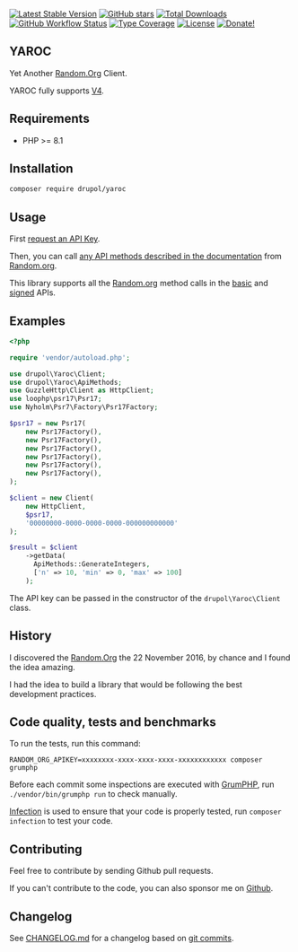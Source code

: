 [![Latest Stable Version][latest stable version]][packagist]
[![GitHub stars][github stars]][packagist]
[![Total Downloads][total downloads]][packagist]
[![GitHub Workflow Status][github workflow status]][github actions]
[![Type Coverage][type coverage]][sheperd type coverage]
[![License][license]][packagist] [![Donate!][donate github]][github sponsor]

## YAROC

Yet Another [Random.Org](https://random.org) Client.

YAROC fully supports [V4](https://api.random.org/json-rpc/4/).

## Requirements

- PHP >= 8.1

## Installation

```bash
composer require drupol/yaroc
```

## Usage

First [request an API Key](https://api.random.org/api-keys).

Then, you can call
[any API methods described in the documentation](https://api.random.org/json-rpc/4/basic)
from [Random.org](https://random.org).

This library supports all the [Random.org](https://random.org) method calls in
the [basic](https://api.random.org/json-rpc/4/basic) and
[signed](https://api.random.org/json-rpc/4/signed) APIs.

## Examples

```php
<?php

require 'vendor/autoload.php';

use drupol\Yaroc\Client;
use drupol\Yaroc\ApiMethods;
use GuzzleHttp\Client as HttpClient;
use loophp\psr17\Psr17;
use Nyholm\Psr7\Factory\Psr17Factory;

$psr17 = new Psr17(
    new Psr17Factory(),
    new Psr17Factory(),
    new Psr17Factory(),
    new Psr17Factory(),
    new Psr17Factory(),
    new Psr17Factory(),
);

$client = new Client(
    new HttpClient,
    $psr17,
    '00000000-0000-0000-0000-000000000000'
);

$result = $client
    ->getData(
      ApiMethods::GenerateIntegers,
      ['n' => 10, 'min' => 0, 'max' => 100]
    );
```

The API key can be passed in the constructor of the `drupol\Yaroc\Client` class.

## History

I discovered the [Random.Org](https://random.org) the 22 November 2016, by
chance and I found the idea amazing.

I had the idea to build a library that would be following the best development
practices.

## Code quality, tests and benchmarks

To run the tests, run this command:

```shell
RANDOM_ORG_APIKEY=xxxxxxxx-xxxx-xxxx-xxxx-xxxxxxxxxxxx composer grumphp
```

Before each commit some inspections are executed with
[GrumPHP](https://github.com/phpro/grumphp), run `./vendor/bin/grumphp run` to
check manually.

[Infection](https://github.com/infection/infection) is used to ensure that your
code is properly tested, run `composer infection` to test your code.

## Contributing

Feel free to contribute by sending Github pull requests.

If you can't contribute to the code, you can also sponsor me on
[Github][github sponsor].

## Changelog

See [CHANGELOG.md][changelog-md] for a changelog based on [git
commits][git-commits].

[packagist]: https://packagist.org/packages/drupol/yaroc
[latest stable version]:
  https://img.shields.io/packagist/v/drupol/yaroc.svg?style=flat-square
[github stars]:
  https://img.shields.io/github/stars/drupol/yaroc.svg?style=flat-square
[total downloads]:
  https://img.shields.io/packagist/dt/drupol/yaroc.svg?style=flat-square
[github workflow status]:
  https://img.shields.io/github/actions/workflow/status/drupol/yaroc/tests.yml?branch=master&style=flat-square
[type coverage]:
  https://img.shields.io/badge/dynamic/json?style=flat-square&color=color&label=Type%20coverage&query=message&url=https%3A%2F%2Fshepherd.dev%2Fgithub%2Fdrupol%2Fyaroc%2Fcoverage
[sheperd type coverage]: https://shepherd.dev/github/drupol/yaroc
[license]: https://img.shields.io/packagist/l/drupol/yaroc.svg?style=flat-square
[donate github]:
  https://img.shields.io/badge/Sponsor-Github-brightgreen.svg?style=flat-square
[github actions]: https://github.com/drupol/yaroc/actions
[github sponsor]: https://github.com/sponsors/drupol
[changelog-md]: https://github.com/drupol/yaroc/blob/master/CHANGELOG.md
[git-commits]: https://github.com/drupol/yaroc/commits/master
[changelog-releases]: https://github.com/drupol/yaroc/releases
